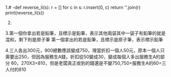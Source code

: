 1.# -def reverse_li(s):
    r = []
    for c in s:
        r.insert(0, c)
    return ''.join(r)
print(reverse_li(s))

2.

3.第一個你拿出若是鉛筆，且標示是鉛筆，表示其他兩袋其中一袋子有鉛筆的就是混和，剩下則是原子筆
第一個拿出的若是鉛筆，且標示是原子筆，表示標示鉛筆

4.三人各出300元，900總數應該變成750，理當折扣一個人50元，原本一個人只需要出250，但因為服務生A錢，折扣從50變成30，變成每個人多出服務生A的部分
60，270X3=810，但是老闆真正收到的錢還是不變750,750+服務生A的60=三人付的810
